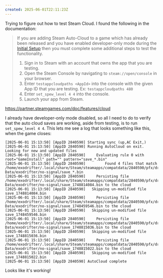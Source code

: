 ```yaml
---
created: 2025-06-01T22:11:23Z
---
```


Trying to figure out how to test Steam Cloud. I found the following in the documentation:

> If you are adding Steam Auto-Cloud to a game which has already been released and you have enabled developer-only mode during the [Initial Setup](https://partner.steamgames.com/doc/features/cloud#initial-setup) then you must complete some additional steps to test the functionality.  
>
> 1. Sign in to Steam with an account that owns the app that you are testing.  
> 2. Open the Steam Console by navigating to `steam://open/console` in your browser.  
> 3. Enter `testappcloudpaths <AppId>` into the console with the given App ID that you are testing. Ex: `testappcloudpaths 480`  
> 4. Enter `set_spew_level 4 4` into the console.  
> 5. Launch your app from Steam.

https://partner.steamgames.com/doc/features/cloud

I already have developer-only mode disabled, so all I need to do to verify that the auto cloud saves are working, aside from testing, is to run `set_spew_level 4 4`. This lets me see a log that looks something like this, when the game closes:

```
[2025-06-01 15:13:50] [AppID 2840590] Starting sync (up,AC Exit,)
[2025-06-01 15:13:50] [AppID 2840590] Running AutoCloud on exit. Looking for new and updated files
[2025-06-01 15:13:50] [AppID 2840590]     Evaluating rule 0 with root="GameInstall" path="" pattern="save_*.bin"
[2025-06-01 15:13:50] [AppID 2840590]         Found 4 files that match /home/exodrifter/.local/share/Steam/steamapps/compatdata/2840590/pfx/drive_c/users/steamuser/Application Data/exodrifter/no-signal/save_*.bin
[2025-06-01 15:13:50] [AppID 2840590]     Persisting file /home/exodrifter/.local/share/Steam/steamapps/compatdata/2840590/pfx/drive_c/users/steamuser/Application Data/exodrifter/no-signal/save_1748814084.bin to the cloud
[2025-06-01 15:13:50] [AppID 2840590]	Skipping un-modified file save_1748814084.bin
[2025-06-01 15:13:50] [AppID 2840590]     Persisting file /home/exodrifter/.local/share/Steam/steamapps/compatdata/2840590/pfx/drive_c/users/steamuser/Application Data/exodrifter/no-signal/save_1748459546.bin to the cloud
[2025-06-01 15:13:50] [AppID 2840590]	Skipping un-modified file save_1748459546.bin
[2025-06-01 15:13:50] [AppID 2840590]     Persisting file /home/exodrifter/.local/share/Steam/steamapps/compatdata/2840590/pfx/drive_c/users/steamuser/Application Data/exodrifter/no-signal/save_1748815036.bin to the cloud
[2025-06-01 15:13:50] [AppID 2840590]	Skipping un-modified file save_1748815036.bin
[2025-06-01 15:13:50] [AppID 2840590]     Persisting file /home/exodrifter/.local/share/Steam/steamapps/compatdata/2840590/pfx/drive_c/users/steamuser/Application Data/exodrifter/no-signal/save_1748815022.bin to the cloud
[2025-06-01 15:13:50] [AppID 2840590]	Skipping un-modified file save_1748815022.bin
[2025-06-01 15:13:50] [AppID 2840590] AutoCloud complete
```

Looks like it's working!

